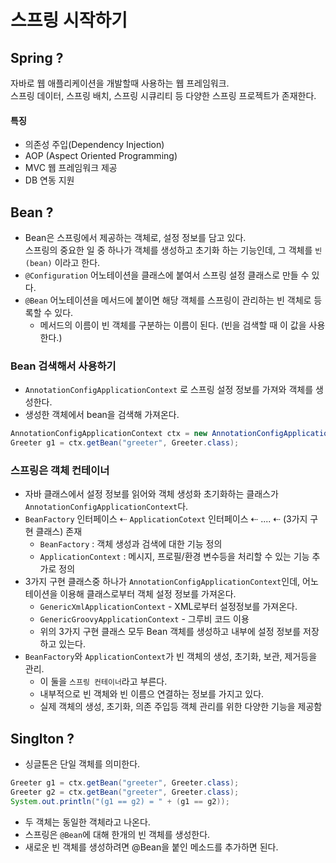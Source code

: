 # 스프링 시작하기

## Spring ?
자바로 웹 애플리케이션을 개발할때 사용하는 웹 프레임워크.  
스프링 데이터, 스프링 배치, 스프링 시큐리티 등 다양한 스프링 프로젝트가 존재한다.

#### 특징
- 의존성 주입(Dependency Injection)
- AOP (Aspect Oriented Programming)
- MVC 웹 프레임워크 제공
- DB 연동 지원 


## Bean ?
- Bean은 스프링에서 제공하는 객체로, 설정 정보를 담고 있다.  
  스프링의 중요한 일 중 하나가 객체를 생성하고 초기화 하는 기능인데, 그 객체를 `빈(bean)` 이라고 한다.
- `@Configuration` 어노테이션을 클래스에 붙여서 스프링 설정 클래스로 만들 수 있다.
- `@Bean` 어노테이션을 메서드에 붙이면 해당 객체를 스프링이 관리하는 빈 객체로 등록할 수 있다.
    - 메서드의 이름이 빈 객체를 구분하는 이름이 된다. (빈을 검색할 때 이 값을 사용한다.)

### Bean 검색해서 사용하기
- `AnnotationConfigApplicationContext` 로 스프링 설정 정보를 가져와 객체를 생성한다.
- 생성한 객체에서 bean을 검색해 가져온다.
```java
AnnotationConfigApplicationContext ctx = new AnnotationConfigApplicationContext(AppContext.class);
Greeter g1 = ctx.getBean("greeter", Greeter.class);
```
### 스프링은 객체 컨테이너
- 자바 클래스에서 설정 정보를 읽어와 객체 생성화 초기화하는 클래스가 `AnnotationConfigApplicationContext`다.
- `BeanFactory` 인터페이스 ⇠ `ApplicationCotext` 인터페이스 ⇠ .... ⇠ (3가지 구현 클래스) 존재
    - `BeanFactory` : 객체 생성과 검색에 대한 기능 정의
    - `ApplicationContext` : 메시지, 프로필/환경 변수등을 처리할 수 있는 기능 추가로 정의
- 3가지 구현 클래스중 하나가 `AnnotationConfigApplicationContext`인데, 어노테이션을 이용해 클래스로부터 객체 설정 정보를 가져온다.
    - `GenericXmlApplicationContext` - XML로부터 설정정보를 가져온다.
    - `GenericGroovyApplicationContext` - 그루비 코드 이용
    - 위의 3가지 구현 클래스 모두 Bean 객체를 생성하고 내부에 설정 정보를 저장하고 있는다.
- `BeanFactory`와 `ApplicationContext`가 빈 객체의 생성, 초기화, 보관, 제거등을 관리.
    - 이 둘을 `스프링 컨테이너`라고 부른다.
    - 내부적으로 빈 객체와 빈 이름으 연결하는 정보를 가지고 있다.
    - 실제 객체의 생성, 초기화, 의존 주입등 객체 관리를 위한 다양한 기능을 제공함
    
## Singlton ?
- 싱글톤은 단일 객체를 의미한다.
```java
Greeter g1 = ctx.getBean("greeter", Greeter.class);
Greeter g2 = ctx.getBean("greeter", Greeter.class);
System.out.println("(g1 == g2) = " + (g1 == g2));
```
- 두 객체는 동일한 객체라고 나온다. 
- 스프링은 `@Bean`에 대해 한개의 빈 객체를 생성한다.
- 새로운 빈 객체를 생성하려면 @Bean을 붙인 메소드를 추가하면 된다.